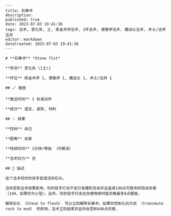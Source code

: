 
    ---
    title: 石拳术
    description: 
    published: true
    date: 2023-07-03 19:41:38
    tags: 法术, 变化系, 土, 炼金术师法术, 1环法术, 德鲁伊法术, 魔战士法术, 术士/法师法术
    editor: markdown
    dateCreated: 2023-07-03 19:41:38
    ---

    # **石拳术** *Stone fist*

    **学派** 变化系 \[土\] 

    **环位** 炼金术师 1, 德鲁伊 1, 魔战士 1, 术士/法师 1

    ## 🪄 施放

    **施法时间** 1 标准动作

    **成分** 语言, 姿势, 材料

    ## ✨ 效果 

    **目标** 自己 

    **距离** 自身  

    **持续时间** 1分钟/等级 （可解消） 

    **法术抗力** 否

    ## 📖 描述

    这个法术将你的双手变成活的石头。

    当你受到法术效果影响，你的徒手打击不会引发藉机攻击并且造成1d6点可致命的钝击伤害 （1d4，如果你为小型）。此外，你的徒手打击在伤害物体时能忽略最多8点硬度。

    解除石化 （Stone to flesh） 可以立刻解除石拳术。如果你受到化石为泥 （transmute rock to mud） 的影响，法术立刻结束并且你会受到4d6点伤害。
    